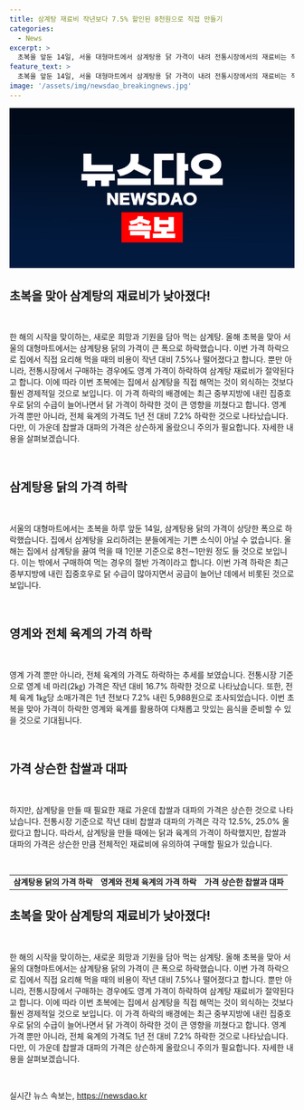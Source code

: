 ```yaml
---
title: 삼계탕 재료비 작년보다 7.5% 할인된 8천원으로 직접 만들기
categories:
  - News
excerpt: >
  초복을 앞둔 14일, 서울 대형마트에서 삼계탕용 닭 가격이 내려 전통시장에서의 재료비는 작년보다 7.5% 저렴해졌다. 집에서 요리하면 외식의 절반 비용으로 즐길 수 있으며, 닭가격 하락은 중부지방 호우로 폐사된 닭 공급 증가 때문이다. 영계 네 마리 가격은 16.7% 하락한 1만6천원으로, 육계 가격도 7.2% 내려 1년 전보다 3,200원 싸다. 그러나 찹쌀과 대파는 각각 12.5%, 25.0% 올랐다.
feature_text: >
  초복을 앞둔 14일, 서울 대형마트에서 삼계탕용 닭 가격이 내려 전통시장에서의 재료비는 작년보다 7.5% 저렴해졌다. 집에서 요리하면 외식의 절반 비용으로 즐길 수 있으며, 닭가격 하락은 중부지방 호우로 폐사된 닭 공급 증가 때문이다. 영계 네 마리 가격은 16.7% 하락한 1만6천원으로, 육계 가격도 7.2% 내려 1년 전보다 3,200원 싸다. 그러나 찹쌀과 대파는 각각 12.5%, 25.0% 올랐다.
image: '/assets/img/newsdao_breakingnews.jpg'
---
```


<p><img src="/assets/img/newsdao_breakingnews.jpg" alt="bookingtag 속보" /></p>

<h2>초복을 맞아 삼계탕의 재료비가 낮아졌다!</h2>

<p data-ke-size="size16">&nbsp;</p>

<p>한 해의 시작을 맞이하는, 새로운 희망과 기원을 담아 먹는 삼계탕. 올해 초복을 맞아 서울의 대형마트에서는 삼계탕용 닭의 가격이 큰 폭으로 하락했습니다. 이번 가격 하락으로 집에서 직접 요리해 먹을 때의 비용이 작년 대비 7.5%나 떨어졌다고 합니다. 뿐만 아니라, 전통시장에서 구매하는 경우에도 영계 가격이 하락하여 삼계탕 재료비가 절약된다고 합니다. 이에 따라 이번 초복에는 집에서 삼계탕을 직접 해먹는 것이 외식하는 것보다 훨씬 경제적일 것으로 보입니다. 이 가격 하락의 배경에는 최근 중부지방에 내린 집중호우로 닭의 수급이 늘어나면서 닭 가격이 하락한 것이 큰 영향을 끼쳤다고 합니다. 영계 가격 뿐만 아니라, 전체 육계의 가격도 1년 전 대비 7.2% 하락한 것으로 나타났습니다. 다만, 이 가운데 찹쌀과 대파의 가격은 상슨하게 올랐으니 주의가 필요합니다. 자세한 내용을 살펴보겠습니다.</p>

<p data-ke-size="size16">&nbsp;</p>

<h2>삼계탕용 닭의 가격 하락</h2>

<p data-ke-size="size16">&nbsp;</p>

<p>서울의 대형마트에서는 초복을 하루 앞둔 14일, 삼계탕용 닭의 가격이 상당한 폭으로 하락했습니다. 집에서 삼계탕을 요리하려는 분들에게는 기쁜 소식이 아닐 수 없습니다. 올해는 집에서 삼계탕을 끓여 먹을 때 1인분 기준으로 8천∼1만원 정도 들 것으로 보입니다. 이는 밖에서 구매하여 먹는 경우의 절반 가격이라고 합니다. 이번 가격 하락은 최근 중부지방에 내린 집중호우로 닭 수급이 많아지면서 공급이 늘어난 데에서 비롯된 것으로 보입니다.</p>

<p data-ke-size="size16">&nbsp;</p>

<h2>영계와 전체 육계의 가격 하락</h2>

<p data-ke-size="size16">&nbsp;</p>

<p>영계 가격 뿐만 아니라, 전체 육계의 가격도 하락하는 추세를 보였습니다. 전통시장 기준으로 영계 네 마리(2㎏) 가격은 작년 대비 16.7% 하락한 것으로 나타났습니다. 또한, 전체 육계 1㎏당 소매가격은 1년 전보다 7.2% 내린 5,988원으로 조사되었습니다. 이번 초복을 맞아 가격이 하락한 영계와 육계를 활용하여 다채롭고 맛있는 음식을 준비할 수 있을 것으로 기대됩니다.</p>

<p data-ke-size="size16">&nbsp;</p>

<h2>가격 상슨한 찹쌀과 대파</h2>

<p data-ke-size="size16">&nbsp;</p>

<p>하지만, 삼계탕을 만들 때 필요한 재료 가운데 찹쌀과 대파의 가격은 상슨한 것으로 나타났습니다. 전통시장 기준으로 작년 대비 찹쌀과 대파의 가격은 각각 12.5%, 25.0% 올랐다고 합니다. 따라서, 삼계탕을 만들 때에는 닭과 육계의 가격이 하락했지만, 찹쌀과 대파의 가격은 상슨한 만큼 전체적인 재료비에 유의하여 구매할 필요가 있습니다.</p>

<p data-ke-size="size16">&nbsp;</p>

<table>
    <tbody>
        <tr>
            <td style="text-align: center; height: 17px;"><b>삼계탕용 닭의 가격 하락</b></td>
            <td style="text-align: center; height: 17px;"><b>영계와 전체 육계의 가격 하락</b></td>
            <td style="text-align: center; height: 17px;"><b>가격 상슨한 찹쌀과 대파</b></td>
        </tr>
    </tbody>
</table>

<h2>초복을 맞아 삼계탕의 재료비가 낮아졌다!</h2>

<p data-ke-size="size16">&nbsp;</p>

<p>한 해의 시작을 맞이하는, 새로운 희망과 기원을 담아 먹는 삼계탕. 올해 초복을 맞아 서울의 대형마트에서는 삼계탕용 닭의 가격이 큰 폭으로 하락했습니다. 이번 가격 하락으로 집에서 직접 요리해 먹을 때의 비용이 작년 대비 7.5%나 떨어졌다고 합니다. 뿐만 아니라, 전통시장에서 구매하는 경우에도 영계 가격이 하락하여 삼계탕 재료비가 절약된다고 합니다. 이에 따라 이번 초복에는 집에서 삼계탕을 직접 해먹는 것이 외식하는 것보다 훨씬 경제적일 것으로 보입니다. 이 가격 하락의 배경에는 최근 중부지방에 내린 집중호우로 닭의 수급이 늘어나면서 닭 가격이 하락한 것이 큰 영향을 끼쳤다고 합니다. 영계 가격 뿐만 아니라, 전체 육계의 가격도 1년 전 대비 7.2% 하락한 것으로 나타났습니다. 다만, 이 가운데 찹쌀과 대파의 가격은 상슨하게 올랐으니 주의가 필요합니다. 자세한 내용을 살펴보겠습니다.</p>

<p data-ke-size="size16">&nbsp;</p>
실시간 뉴스 속보는, <a href="https://newsdao.kr" rel="dofollow">https://newsdao.kr</a>


